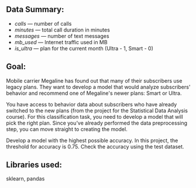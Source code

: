## Data Summary:

- *сalls* — number of calls
- *minutes* — total call duration in minutes
- *messages* — number of text messages
- *mb_used* — Internet traffic used in MB
- *is_ultra* — plan for the current month (Ultra - 1, Smart - 0)

## Goal:

Mobile carrier Megaline has found out that many of their subscribers use legacy plans. They want to develop a model that would analyze subscribers' behavior and recommend one of Megaline's newer plans: Smart or Ultra.

You have access to behavior data about subscribers who have already switched to the new plans (from the project for the Statistical Data Analysis course). For this classification task, you need to develop a model that will pick the right plan. Since you’ve already performed the data preprocessing step, you can move straight to creating the model.

Develop a model with the highest possible accuracy. In this project, the threshold for accuracy is 0.75. Check the accuracy using the test dataset.

## Libraries used:

sklearn, pandas